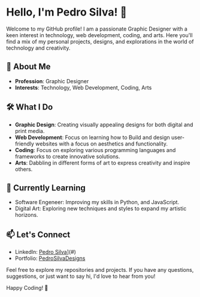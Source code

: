 # Hello, I'm Pedro Silva! 👋

Welcome to my GitHub profile! I am a passionate Graphic Designer with a keen interest in technology, web development, coding, and arts. Here you'll find a mix of my personal projects, designs, and explorations in the world of technology and creativity.

## 🎨 About Me

- **Profession**: Graphic Designer
- **Interests**: Technology, Web Development, Coding, Arts

## 🛠️ What I Do

- **Graphic Design**: Creating visually appealing designs for both digital and print media.
- **Web Development**: Focus on learning how to Build and design user-friendly websites with a focus on aesthetics and functionality.
- **Coding**: Focus on exploring various programming languages and frameworks to create innovative solutions.
- **Arts**: Dabbling in different forms of art to express creativity and inspire others.

## 🌱 Currently Learning

- Software Engeneer: Improving my skills in Python, and JavaScript.
- Digital Art: Exploring new techniques and styles to expand my artistic horizons.

## 📫 Let's Connect

- LinkedIn: [Pedro Silva](https://www.linkedin.com/in/pedro-goncalves-da-silva-1980-silva/)](#)
- Portfolio: [PedroSilvaDesigns](https://www.behance.net/pedrofalconnier)

Feel free to explore my repositories and projects. If you have any questions, suggestions, or just want to say hi, I'd love to hear from you!

Happy Coding! 🚀
